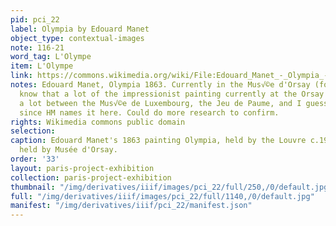 ```yaml
---
pid: pci_22
label: Olympia by Edouard Manet
object_type: contextual-images
note: 116-21
word_tag: L'Olympe
item: L'Olympe
link: https://commons.wikimedia.org/wiki/File:Edouard_Manet_-_Olympia_-_Google_Art_Project_2.jpg
notes: Edouard Manet, Olympia 1863. Currently in the Mus√©e d'Orsay (founded 1986)--I
  know that a lot of the impressionist painting currently at the Orsay bounced around
  a lot between the Mus√©e de Luxembourg, the Jeu de Paume, and I guess the Louvre
  since HM names it here. Could do more research to confirm.
rights: Wikimedia commons public domain
selection: 
caption: Edouard Manet's 1863 painting Olympia, held by the Louvre c.1919 and currently
  held by Musée d'Orsay.
order: '33'
layout: paris-project-exhibition
collection: paris-project-exhibition
thumbnail: "/img/derivatives/iiif/images/pci_22/full/250,/0/default.jpg"
full: "/img/derivatives/iiif/images/pci_22/full/1140,/0/default.jpg"
manifest: "/img/derivatives/iiif/pci_22/manifest.json"
---
```

